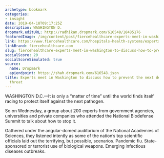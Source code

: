 ```yaml
---
archetype: bookmark
categories:
- insight
date: 2019-04-18T09:17:25Z
description: WASHINGTON D.
dropmark.editURL: http://radhikan.dropmark.com/616548/18485176
featuredImage: /img/content/post/fiercehealthcare-experts-meet-in-washington-to-discuss-how-to-prevent-the-next-deadly-biological-threat.png
link: https://www.fiercehealthcare.com/hospitals-health-systems/experts-meet-washington-to-discuss-terrifiying-work-preventing-biological
linkBrand: fiercehealthcare.com
slug: fiercehealthcare-experts-meet-in-washington-to-discuss-how-to-prevent-the-next-deadly-biological-threat
socialScore: 29
socialScoreSimulated: true
source:
  name: Dropmark
  apiendpoint: https://shah.dropmark.com/616548.json
title: Experts meet in Washington to discuss how to prevent the next deadly biological
  threat
---
```

WASHINGTON D.C.—It is only a “matter of time” until the world finds itself racing to protect itself against the next pathogen.

So on Wednesday, a group about 200 experts from government agencies, universities and private companies who attended the National Biodefense Summit to talk about how to stop it.

Gathered under the angular-domed auditorium of the National Academies of Sciences, they listened intently as some of the nation’s top scientific officials laid out the terrifying, but possible, scenarios. Pandemic flu. State-sponsored or terrorist use of biological weapons. Emerging infectious diseases outbreaks.

